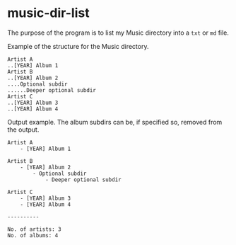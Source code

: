 # music-dir-list

The purpose of the program is to list my Music directory into a `txt` or `md` file.

Example of the structure for the Music directory.
```
Artist A
..[YEAR] Album 1
Artist B
..[YEAR] Album 2
....Optional subdir
......Deeper optional subdir
Artist C
..[YEAR] Album 3
..[YEAR] Album 4
```

Output example. The album subdirs can be, if specified so, removed from the output.
```
Artist A
    - [YEAR] Album 1
    
Artist B
    - [YEAR] Album 2
        - Optional subdir
            - Deeper optional subdir
            
Artist C
    - [YEAR] Album 3
    - [YEAR] Album 4

----------

No. of artists: 3
No. of albums: 4
```
